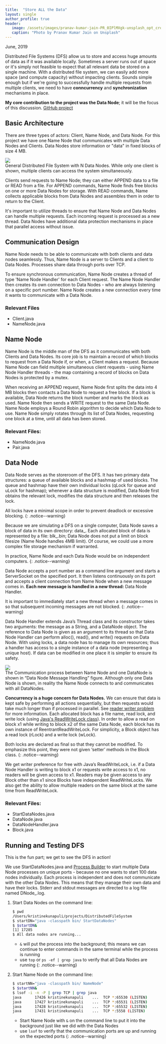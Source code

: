 ```yaml
---
title:  "Store ALL the Data"
layout: single
author_profile: true
header:
   image: /assets/images/pranav-kumar-jain-PR_0IPlMXgk-unsplash_opt_crop.jpg
   caption: "Photo by Pranav Kumar Jain on Unsplash"
---
```


June, 2019

Distributed File Systems (DFS) allow us to store and access huge amounts of data as if it was available locally. Sometimes a server runs out of space or it's simply not feasible to expect that all relevant data be stored on a single machine. With a distributed file system, we can easily add more space (and compute capacity) without impacting clients. Sounds simple enough but if we're going to successfully handle multiple requests from multiple clients, we need to have **conncurrency** and **synchronization** mechanisms in place. 

**My core contribution to the project was the Data Node**; it will be the focus of this discussion. [GitHub project](https://github.com/kkunapuli/DistributedFileSystem)

## Basic Architecture
There are three types of actors: Client, Name Node, and Data Node. For this project we have one Name Node that communicates with multiple Data Nodes and Clients. Data Nodes store information or "data" in fixed blocks of size 4 MB. 

<img src="/assets/images/dfs/dfs_main_opt.png">
<figcaption>General Distributed File System with N Data Nodes. While only one client is shown, multiple clients can access the system simultaneously.</figcaption>


Clients send requests to Name Node; they can either APPEND data to a file or READ from a file. For APPEND commands, Name Node finds free blocks on one or more Data Nodes for storage. With READ commands, Name collects applicable blocks from Data Nodes and assembles them in order to return to the Client.

It's important to utilize threads to ensure that Name Node and Data Nodes can handle multiple requests. Each incoming request is processed as a new thread. Data Nodes have additional data protection mechanisms in place that parallel access without issue.

## Communication Design
Name Node needs to be able to communicate with both clients and data nodes seamlessly. Thus, Name Node is a server to Clients and a client to Data Nodes. Processes share data through ports over TCP.

To ensure synchronous communication, Name Node creates a thread of type 'Name Node Handler' for each Client request. The Name Node Handler then creates its own connection to Data Nodes - who are always listening on a specific port number. Name Node creates a new connection every time it wants to communicate with a Data Node.

### Relevant Files
- Client.java
- NameNode.java

## Name Node
Name Node is the middle man of the DFS as it communicates with both Clients and Data Nodes. Its core job is to maintain a record of which blocks to request from a Data Node if, or when, a Client makes a request. Because Name Node can field multiple simultaneous client requests - using Name Node Handler threads - the map containing a record of blocks on Data Nodes is protected by a mutex. 

When receiving an APPEND request, Name Node first splits the data into 4 MB blocks then contacts a Data Node to request a free block. If a block is available, Data Node returns the block number and marks the block as used. Name Node then sends a WRITE request to the same Data Node. Name Node employs a Round Robin algorithm to decide which Data Node to use. Name Node simply rotates through its list of Data Nodes, requesting one block at a time, until all data has been stored.

### Relevant Files:
- NameNode.java
- Pair.java

## Data Node
Data Node serves as the storeroom of the DFS. It has two primary data structures: a queue of available blocks and a hashmap of used blocks. The queue and hashmap have their own individual locks (qLock for queue and uLock for hashmap); whenever a data structure is modified, Data Node first obtains the relevant lock, modifies the data structure and then releases the lock.

All locks have a minimal scope in order to prevent deadlock or excessive blocking.
{: .notice--warning}

Because we are simulating a DFS on a single computer, Data Node saves a block of data in its own directory: data_<port>. Each allocated block of data is represented by a file: blk_<num>.bin; Data Node does not put a limit on block filesize (Name Node handles 4MB limit). Of course, we could use a more complex file storage mechanism if warranted.
   
In practice, Name Node and each Data Node would be on independent computers.
{: .notice--warning}

Data Node accepts a port number as a command line argument and starts a ServerSocket on the specified port. It then listens continuously on its port and accepts a client connection from Name Node when a new message comes in. **Each new message is handled in a new thread:** Data Node Handler. 

It is important to immediately start a new thread when a message comes in so that subsequent incoming messages are not blocked.
{: .notice--warning}

Data Node Handler extends Java’s Thread class and its constructor takes two arguments: the message as a String, and a DataNode object. The reference to Data Node is given as an argument to its thread so that Data Node Handler can perform alloc(), read(), and write() requests on Data Node. With using locks, a data node has to manage its own resources; thus a handler has access to a single instance of a data node (representing a unique host). If data can be modified in one place it is simpler to ensure its safety.

<img src="/assets/images/dfs/data_comm_opt.png">
<figcaption>The Communication process between Name Node and one DataNode is shown in “Data Node Message Handling” figure. Although only one Data Node is shown, in reality the Name Node connects to and communicates with all DataNodes.</figcaption>

**Concurrency is a huge concern for Data Nodes.** We can ensure that data is kept safe by performing all actions sequentially, but then requests would take much longer than if processed in parallel. See [reader writer problem](https://en.wikipedia.org/wiki/Readers%E2%80%93writers_problem) for more information. Each allocated block has a file name, read lock, and write lock (using [Java's ReadWriteLock class](https://docs.oracle.com/javase/7/docs/api/java/util/concurrent/locks/ReentrantReadWriteLock.html)).  In order to allow a read on block x1 while writing to block x2 of the same Data Node, each block has its own instance of ReentrantReadWriteLock. For simplicity, a Block object has a read lock (rLock) and a write lock (wLock). 

Both locks are declared as final so that they cannot be modified. To emphasize this point, they were not given ‘setter’ methods in the Block class. 
{: .notice--warning}

We get writer preference for free with Java’s ReadWriteLock, i.e. if a Data Node Handler is writing to block x1 or requests write access to x1, no readers will be given access to x1. Readers may be given access to any Block other than x1 since Blocks have independent ReadWriteLocks. We also get the ability to allow multiple readers on the same block at the same time from ReadWriteLock.

### Relevant Files:
- StartDataNodes.java
- DataNode.java
- DataNodeHandler.java
- Block.java

## Running and Testing DFS
This is the fun part; we get to see the DFS in action! 

We use StartDataNodes.java and [Process Builder](https://docs.oracle.com/javase/7/docs/api/java/lang/ProcessBuilder.html) to start multiple Data Node processes on unique ports - because no one wants to start 100 data nodes individually. Each process is independent and does not communicate with the other Data Nodes. This means that they manage their own data and have their locks. Stderr and stdout messages are directed to a log file named DNode_<port>.log.
   
1. Start Data Nodes on the command line:
      ```sh
      $ pwd
      /Users/kristinekunapuli/projects/DistributedFileSystem
      $ startDN="java -classpath bin/ StartDataNodes"
      $ $startDN&
      [1] 17285
      $ All data nodes are running...
      ```
      
   - `&` will put the process into the background; this means we can continue to enter commands in the same terminal while the process is running
   - use `top` or `ps -ef | grep java` to verify that all Data Nodes are running
   {: .notice--warning}

2. Start Name Node on the command line:
      ```sh 
      $ startNN="java -classpath bin/ NameNode"
      $ $startNN&
      $ lsof -i -n -P | grep TCP | grep java
      java      17426 kristinekunapuli    ...  TCP *:65530 (LISTEN)
      java      17427 kristinekunapuli    ...  TCP *:65531 (LISTEN)
      java      17428 kristinekunapuli    ...  TCP *:65532 (LISTEN)
      java      17431 kristinekunapuli    ...  TCP *:5558 (LISTEN)
      ```

   - Start Name Node with `&` on the command line to put it into the background just like we did with the Data Nodes 
   - use `lsof` to verify that the communication ports are up and running on the expected ports
   {: .notice--warning}
